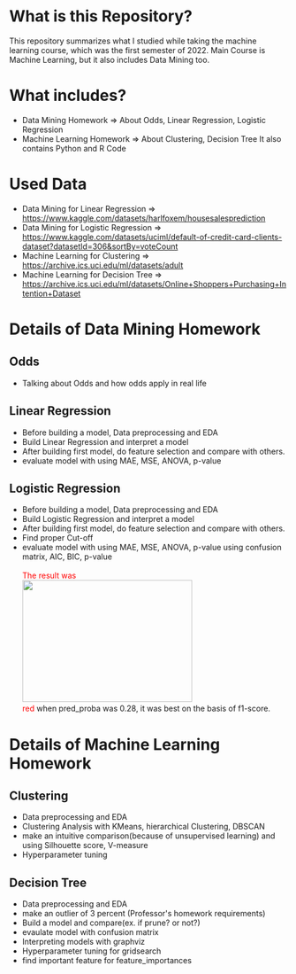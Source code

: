 # What is this Repository?
This repository summarizes what I studied while taking the machine learning course, which was the first semester of 2022. Main Course is Machine Learning, but it also includes Data Mining too. 

# What includes?
+ Data Mining Homework => About Odds, Linear Regression, Logistic Regression
+ Machine Learning Homework => About Clustering, Decision Tree
It also contains Python and R Code

# Used Data
+ Data Mining for Linear Regression => https://www.kaggle.com/datasets/harlfoxem/housesalesprediction
+ Data Mining for Logistic Regression => https://www.kaggle.com/datasets/uciml/default-of-credit-card-clients-dataset?datasetId=306&sortBy=voteCount
+ Machine Learning for Clustering => https://archive.ics.uci.edu/ml/datasets/adult
+ Machine Learning for Decision Tree => https://archive.ics.uci.edu/ml/datasets/Online+Shoppers+Purchasing+Intention+Dataset

# Details of Data Mining Homework
## Odds
+ Talking about Odds and how odds apply in real life
## Linear Regression
+ Before building a model, Data preprocessing and EDA
+ Build Linear Regression and interpret a model
+ After building first model, do feature selection and compare with others.
+ evaluate model with using MAE, MSE, ANOVA, p-value
## Logistic Regression
+ Before building a model, Data preprocessing and EDA
+ Build Logistic Regression and interpret a model
+ After building first model, do feature selection and compare with others.
+ Find proper Cut-off
+ evaluate model with using MAE, MSE, ANOVA, p-value using confusion matrix, AIC, BIC, p-value <br><br>
<span style = "color:red">The result was</span><br>
<img src = "https://user-images.githubusercontent.com/84063359/177470861-c8b37556-34fe-4e88-bd3e-df0c43a9203a.png" width = 80% height = 220></img><br>
<span style="color:red">red</span>
when pred_proba was 0.28, it was best on the basis of f1-score.

# Details of Machine Learning Homework
## Clustering
+ Data preprocessing and EDA
+ Clustering Analysis with KMeans, hierarchical Clustering, DBSCAN
+ make an intuitive comparison(because of unsupervised learning) and using Silhouette score, V-measure
+ Hyperparameter tuning

## Decision Tree
+ Data preprocessing and EDA
+ make an outlier of 3 percent (Professor's homework requirements)
+ Build a model and compare(ex. if prune? or not?)
+ evaulate model with confusion matrix
+ Interpreting models with graphviz
+ Hyperparameter tuning for gridsearch
+ find important feature for feature_importances
